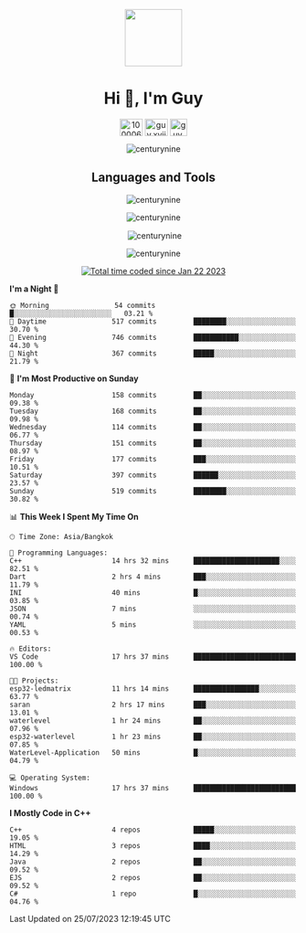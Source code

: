 
<p align="center"> <img src="https://user-images.githubusercontent.com/109062980/213915698-3e79c409-24f8-4471-a5f8-e7a842ad3a0a.gif" width="100" /> </p>
 
<h1 align="center">Hi 👋, I'm Guy</h1>
<p align="center">
<a href="https://fb.com/100006608053988" target="blank"><img align="center" src="https://raw.githubusercontent.com/rahuldkjain/github-profile-readme-generator/master/src/images/icons/Social/facebook.svg" alt="100006608053988" height="30" width="40" /></a>
<a href="https://instagram.com/guy.xvii" target="blank"><img align="center" src="https://raw.githubusercontent.com/rahuldkjain/github-profile-readme-generator/master/src/images/icons/Social/instagram.svg" alt="guy.xvii" height="30" width="40" /></a>
<a href="mailto:lowlifeix@gmail.com" target="blank"><img align="center" src="https://user-images.githubusercontent.com/109062980/226533395-e26b601f-4b8f-456f-affd-55dc944b4149.png" alt="guy.xvii" height="30" width="30" /></a>
</p>

<p align="center"> <img src="https://komarev.com/ghpvc/?username=centurynine&label=Profile%20views&color=0e75b6&style=for-the-badge" alt="centurynine" /> </p>

<h2 align="center">Languages and Tools</h3>

<!-- https://skillicons.dev/ -->
<p align="center">
<img src="https://skillicons.dev/icons?i=html,css,js,bootstrap,jquery,figma,cloudflare,nodejs,php,java,c,cs,cpp,py,dart,flutter,firebase,androidstudio,git,github,linux,docker,kubernetes,sqlite,mysql,mongodb,postman,nginx,express,arduino" alt="centurynine" /> 
</p>
 
<p align="center"><img align="center" src="https://github-readme-stats.vercel.app/api/top-langs?username=centurynine&show_icons=true&locale=en&layout=compact&theme=" alt="centurynine" /></p>

<p align="center">&nbsp;<img align="center" src="https://github-readme-stats.vercel.app/api?username=centurynine&show_icons=true&locale=en&theme=" alt="centurynine" /></p>

<p align="center"><img align="center" src="https://github-readme-streak-stats.herokuapp.com/?user=centurynine&theme=" alt="centurynine" /></p>
<p align="center">
<a href="https://wakatime.com/@9ded98d1-6308-4a11-a75a-63f31fdc4e7a"><img src="https://wakatime.com/badge/user/9ded98d1-6308-4a11-a75a-63f31fdc4e7a.svg" alt="Total time coded since Jan 22 2023" /></a>
  
<!--START_SECTION:waka-->
**I'm a Night 🦉** 

```text
🌞 Morning                54 commits          █░░░░░░░░░░░░░░░░░░░░░░░░   03.21 % 
🌆 Daytime                517 commits         ████████░░░░░░░░░░░░░░░░░   30.70 % 
🌃 Evening                746 commits         ███████████░░░░░░░░░░░░░░   44.30 % 
🌙 Night                  367 commits         █████░░░░░░░░░░░░░░░░░░░░   21.79 % 
```
📅 **I'm Most Productive on Sunday** 

```text
Monday                   158 commits         ██░░░░░░░░░░░░░░░░░░░░░░░   09.38 % 
Tuesday                  168 commits         ██░░░░░░░░░░░░░░░░░░░░░░░   09.98 % 
Wednesday                114 commits         ██░░░░░░░░░░░░░░░░░░░░░░░   06.77 % 
Thursday                 151 commits         ██░░░░░░░░░░░░░░░░░░░░░░░   08.97 % 
Friday                   177 commits         ███░░░░░░░░░░░░░░░░░░░░░░   10.51 % 
Saturday                 397 commits         ██████░░░░░░░░░░░░░░░░░░░   23.57 % 
Sunday                   519 commits         ████████░░░░░░░░░░░░░░░░░   30.82 % 
```


📊 **This Week I Spent My Time On** 

```text
🕑︎ Time Zone: Asia/Bangkok

💬 Programming Languages: 
C++                      14 hrs 32 mins      █████████████████████░░░░   82.51 % 
Dart                     2 hrs 4 mins        ███░░░░░░░░░░░░░░░░░░░░░░   11.79 % 
INI                      40 mins             █░░░░░░░░░░░░░░░░░░░░░░░░   03.85 % 
JSON                     7 mins              ░░░░░░░░░░░░░░░░░░░░░░░░░   00.74 % 
YAML                     5 mins              ░░░░░░░░░░░░░░░░░░░░░░░░░   00.53 % 

🔥 Editors: 
VS Code                  17 hrs 37 mins      █████████████████████████   100.00 % 

🐱‍💻 Projects: 
esp32-ledmatrix          11 hrs 14 mins      ████████████████░░░░░░░░░   63.77 % 
saran                    2 hrs 17 mins       ███░░░░░░░░░░░░░░░░░░░░░░   13.01 % 
waterlevel               1 hr 24 mins        ██░░░░░░░░░░░░░░░░░░░░░░░   07.96 % 
esp32-waterlevel         1 hr 23 mins        ██░░░░░░░░░░░░░░░░░░░░░░░   07.85 % 
WaterLevel-Application   50 mins             █░░░░░░░░░░░░░░░░░░░░░░░░   04.79 % 

💻 Operating System: 
Windows                  17 hrs 37 mins      █████████████████████████   100.00 % 
```

**I Mostly Code in C++** 

```text
C++                      4 repos             █████░░░░░░░░░░░░░░░░░░░░   19.05 % 
HTML                     3 repos             ████░░░░░░░░░░░░░░░░░░░░░   14.29 % 
Java                     2 repos             ██░░░░░░░░░░░░░░░░░░░░░░░   09.52 % 
EJS                      2 repos             ██░░░░░░░░░░░░░░░░░░░░░░░   09.52 % 
C#                       1 repo              █░░░░░░░░░░░░░░░░░░░░░░░░   04.76 % 
```




 Last Updated on 25/07/2023 12:19:45 UTC
<!--END_SECTION:waka-->
  
</p>

